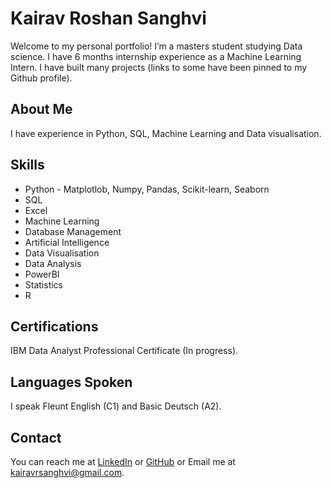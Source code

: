 # Kairav Roshan Sanghvi
Welcome to my personal portfolio! I’m a masters student studying Data science. I have 6 months internship experience as a Machine Learning Intern. I have built many projects (links to some have been pinned to my Github profile). 

## About Me
I have experience in Python, SQL, Machine Learning and Data visualisation. 

## Skills
- Python - Matplotlob, Numpy, Pandas, Scikit-learn, Seaborn
- SQL
- Excel
- Machine Learning
- Database Management
- Artificial Intelligence
- Data Visualisation
- Data Analysis
- PowerBI
- Statistics
- R


## Certifications
IBM Data Analyst Professional Certificate (In progress).

## Languages Spoken
I speak Fleunt English (C1) and Basic Deutsch (A2).

## Contact
You can reach me at [LinkedIn](https://www.linkedin.com/in/kairav-sanghvi/) or [GitHub](https://github.com/kairav11) or Email me at kairavrsanghvi@gmail.com. 
